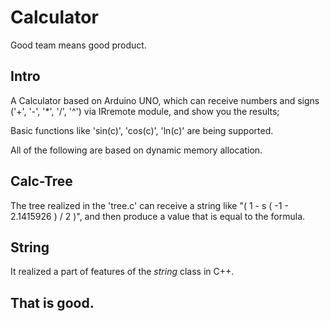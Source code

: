 # Calculator

Good team means good product.

## Intro

A Calculator based on Arduino UNO, which can receive numbers and signs ('+', '-', '*', '/', '^') via IRremote module, and show you the results;

Basic functions like 'sin(c)', 'cos(c)', 'ln(c)' are being supported.

All of the following are based on dynamic memory allocation.

## Calc-Tree

The tree realized in the 'tree.c' can receive a string like "( 1 - s ( -1 - 2.1415926 ) / 2 )", and then produce a value that is equal to the formula.

## String

It realized a part of features of the *string* class in C++.

## That is good.
